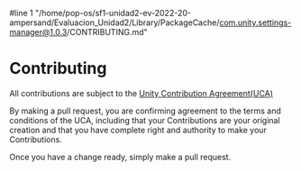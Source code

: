 #line 1 "/home/pop-os/sf1-unidad2-ev-2022-20-ampersand/Evaluacion_Unidad2/Library/PackageCache/com.unity.settings-manager@1.0.3/CONTRIBUTING.md"
# Contributing

All contributions are subject to the [Unity Contribution Agreement(UCA)](https://unity3d.com/legal/licenses/Unity_Contribution_Agreement)

By making a pull request, you are confirming agreement to the terms and conditions of the UCA, including that your Contributions are your original creation and that you have complete right and authority to make your Contributions.

Once you have a change ready, simply make a pull request.
